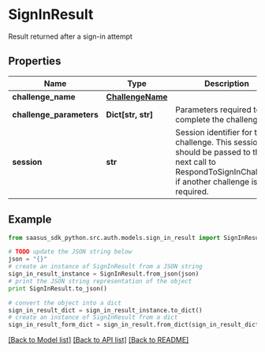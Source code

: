 # SignInResult

Result returned after a sign-in attempt 

## Properties
Name | Type | Description | Notes
------------ | ------------- | ------------- | -------------
**challenge_name** | [**ChallengeName**](ChallengeName.md) |  | [optional] 
**challenge_parameters** | **Dict[str, str]** | Parameters required to complete the challenge  | [optional] 
**session** | **str** | Session identifier for the challenge. This session should be passed to the next call to RespondToSignInChallenge if another challenge is required.  | [optional] 

## Example

```python
from saasus_sdk_python.src.auth.models.sign_in_result import SignInResult

# TODO update the JSON string below
json = "{}"
# create an instance of SignInResult from a JSON string
sign_in_result_instance = SignInResult.from_json(json)
# print the JSON string representation of the object
print SignInResult.to_json()

# convert the object into a dict
sign_in_result_dict = sign_in_result_instance.to_dict()
# create an instance of SignInResult from a dict
sign_in_result_form_dict = sign_in_result.from_dict(sign_in_result_dict)
```
[[Back to Model list]](../README.md#documentation-for-models) [[Back to API list]](../README.md#documentation-for-api-endpoints) [[Back to README]](../README.md)


